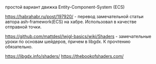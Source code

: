 простой вариант движка Entity-Component-System (ECS)

https://habrahabr.ru/post/197920/ - перевод замечательной статьи автора ash-framework(ECS) на хабре.
Использовал в качестве отправной точки.

https://github.com/mattdesl/lwjgl-basics/wiki/Shaders - замечательные уроки по основам шейдеров, причем в libgdx.
К прочтению обязательно.

https://libgdx.info/shaders/ 
https://thebookofshaders.com/ 